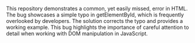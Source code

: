 This repository demonstrates a common, yet easily missed, error in HTML. The bug showcases a simple typo in getElementById, which is frequently overlooked by developers.  The solution corrects the typo and provides a working example. This bug highlights the importance of careful attention to detail when working with DOM manipulation in JavaScript.